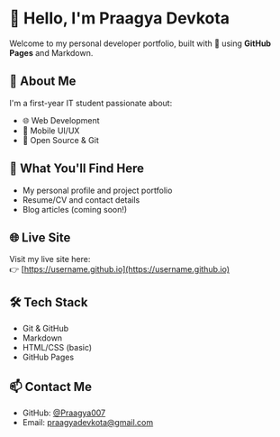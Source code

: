 # 👋 Hello, I'm Praagya Devkota

Welcome to my personal developer portfolio, built with 💙 using **GitHub Pages** and Markdown.

## 🚀 About Me
I'm a first-year IT student passionate about:
- 🌐 Web Development
- 📱 Mobile UI/UX
- 🧠 Open Source & Git

## 📄 What You'll Find Here
- My personal profile and project portfolio
- Resume/CV and contact details
- Blog articles (coming soon!)

## 🌐 Live Site
Visit my live site here:  
👉 [https://username.github.io](https://username.github.io)

## 🛠️ Tech Stack
- Git & GitHub
- Markdown
- HTML/CSS (basic)
- GitHub Pages

## 📫 Contact Me
- GitHub: [@Praagya007](https://github.com/Praagya007)
- Email: praagyadevkota@gmail.com
